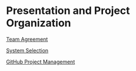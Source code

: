 # Presentation and Project Organization
[Team Agreement](https://docs.google.com/document/d/1jV4rX4ed3lvq9QiCg3Jf0lO9C6o2FgtFc57kR-ZRZ80/edit?usp=sharing)

[System Selection](https://docs.google.com/document/d/1Sy9Bz7ckHBs01KC9WzKnE275jOKp-p6kVNsi0pZrqFA/edit?usp=sharing)

[GitHub Project Management](https://github.com/orgs/201d8-team1/projects/4)
